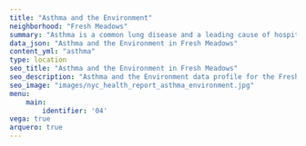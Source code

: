 ```yaml
---
title: "Asthma and the Environment"
neighborhood: "Fresh Meadows"
summary: "Asthma is a common lung disease and a leading cause of hospitalizations for children under 15 years old. This report provides a summary of asthma indicators by neighborhood. It also describes housing and neighborhood characteristics that can make asthma worse."
data_json: "Asthma and the Environment in Fresh Meadows"
content_yml: "asthma"
type: location
seo_title: "Asthma and the Environment in Fresh Meadows"
seo_description: "Asthma and the Environment data profile for the Fresh Meadows neighborhood of NYC."
seo_image: "images/nyc_health_report_asthma_environment.jpg"
menu:
    main:
        identifier: '04'
vega: true
arquero: true
---
```

